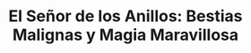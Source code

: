 ---
collection: rolLudoteca
title: 'El Señor de los Anillos: Bestias Malignas y Magia Maravillosa'
image: bestias_malignas.jpeg
editorial: 'La Factoría de Ideas'
editorial_ref:
isbn:
type: 'Guía'
web:
format: 'Libro tapa dura'
system: 'CODA'
created_at: '2021-01-13T12:48:33+00:00'
---